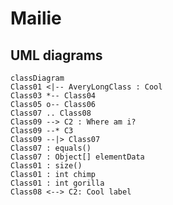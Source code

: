# Mailie


## UML diagrams

```mermaid
classDiagram
Class01 <|-- AveryLongClass : Cool
Class03 *-- Class04
Class05 o-- Class06
Class07 .. Class08
Class09 --> C2 : Where am i?
Class09 --* C3
Class09 --|> Class07
Class07 : equals()
Class07 : Object[] elementData
Class01 : size()
Class01 : int chimp
Class01 : int gorilla
Class08 <--> C2: Cool label
```
<!--stackedit_data:
eyJoaXN0b3J5IjpbMzQyMjM0ODYyLC04ODA4OTQ5NjksLTIwOT
U1NTQ4NDRdfQ==
-->